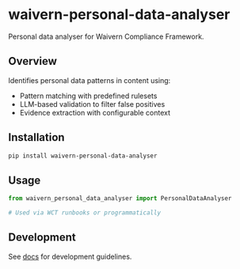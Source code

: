 # waivern-personal-data-analyser

Personal data analyser for Waivern Compliance Framework.

## Overview

Identifies personal data patterns in content using:
- Pattern matching with predefined rulesets
- LLM-based validation to filter false positives
- Evidence extraction with configurable context

## Installation

```bash
pip install waivern-personal-data-analyser
```

## Usage

```python
from waivern_personal_data_analyser import PersonalDataAnalyser

# Used via WCT runbooks or programmatically
```

## Development

See [docs](../../docs/) for development guidelines.
